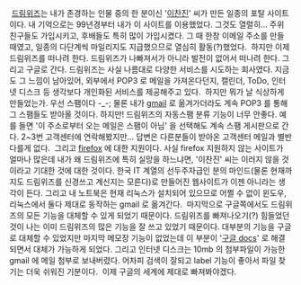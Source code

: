  [드림위즈](http://www.dreamwiz.com)는 내가 존경하는 인물 중의 한 분이신 '[이찬진](http://people.naver.com/search/people_detail.nhn?id=8379&frompage=nx_people)' 씨가 만든 일종의 포탈 사이트이다. 내 기억으로는 99년경부터 내가 이 사이트를 이용했었다. 그것도 열렬히... 주위 친구들도 가입시키고, 후배들도 특히 많이 가입시켰다. 그 때 한창 이메일 주소를 만들 때였고, 일종의 다단계씩 마일리지도 지급했으므로 열심히 활동(?)했었다.
 하지만 이제 드림위즈를 떠나려 한다. 드림위즈가 나빠져서가 아니라 발전이 없어서 떠나려 한다. 그리고 구글로 간다. 드림위즈는 사실 나름대로 다양한 서비스를 시도하는 회사였다. 지금도 그 느낌이 남아있어, 외부에서 POP3 로 메일을 가져온다던지, 캘린더, ToDo, 인터넷 디스크 등 생각보다 개인화된 서비스를 제공해주고 있다.
 하지만 뭐가 날 식상하게 만들었는가. 우선 스팸이다 -\_-; 물론 내가 [gmail](http://www.gmail.com) 로 옮겨가더라도 계속 POP3 를 통해 그 스팸들도 받아올 것이다. 하지만! 드림위즈의 자동스팸 분류 기능이 너무 안좋다. 예를 들면 '이 주소로부터 오는 메일은 스팸이 아님' 을 선택해도 계속 스팸 게시판으로 간다. 2~3번 고객센터에 연락해봤지만... 답변은 다른분들이 받아온 고객센터 메일과 별반 다를게 없다.
 그리고 [firefox](http://www.mozilla.com/en-US/firefox/) 에 대한 지원이다. 사실 firefox 지원하지 않는 사이트가 얼마나 많은데 내가 왜 드림위즈에 특히 실망을 하느냐면, '이찬진' 씨는 이러지 않을 것이라고 기대한 것에 대한 것이다. 한국 IT 계열의 선두주자급인 분의 마인드(물론 현재까지도 드림위즈를 신경쓰고 계신지는 모른다)로 만들어진 웹사이트가 이젠 아니라는 생각이 든다. 그리고 내 노트북은 현재 리눅스가 설치되어 있으므로 어쩔 수 없이 윈도우, 리눅스에서 둘다 제대로 동작하는 gmail 로 옮겨간다.
 마지막으로 구글쪽에서도 드림위즈의 모든 기능을 대체할 수 있게 되었기 때문이다. 드림위즈를 빠져나오기(?) 힘들었던 것이 나는 이미 드림위즈의 많은 기능을 잘 쓰고 있었기 때문이다. 대부분의 기능을 구글로 대체할 수 있었지만 마지막 메모장 기능이 없었는데 이 부분이 '[구글 docs](http://docs.google.com/)' 로 해결되면서 대체가 가능하게 되었다. 그리고 인터넷 디스크는 10mb 의 첨부파일이 가능한 gmail 에 메일 첨부로 보내버렸다. 어차피 검색이 잘되고 label 기능이 좋아서 파일 찾기는 더욱 쉬워진 기분이다.
 이제 구글의 세계에 제대로 빠져봐야겠다.
